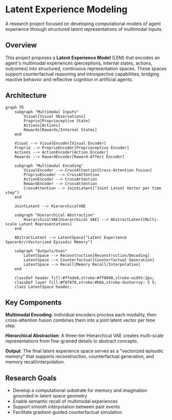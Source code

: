 # Latent Experience Modeling

A research project focused on developing computational models of agent experience through structured latent representations of multimodal inputs.

## Overview

This project proposes a **Latent Experience Model** (LEM) that encodes an agent's multimodal experiences (perceptions, internal states, actions, outcomes) into structured, continuous representation spaces. These spaces support counterfactual reasoning and introspective capabilities, bridging reactive behavior and reflective cognition in artificial agents.

## Architecture

```mermaid
graph TD
    subgraph "Multimodal Inputs"
        Visual[Visual Observations]
        Proprio[Proprioceptive State]
        Actions[Actions]
        Rewards[Rewards/Internal States]
    end

    Visual --> VisualEncoder[Visual Encoder]
    Proprio --> ProprioEncoder[Proprioceptive Encoder]
    Actions --> ActionEncoder[Action Encoder]
    Rewards --> RewardEncoder[Reward-Affect Encoder]

    subgraph "Multimodal Encoding"
        VisualEncoder --> CrossAttention[Cross-Attention Fusion]
        ProprioEncoder --> CrossAttention
        ActionEncoder --> CrossAttention
        RewardEncoder --> CrossAttention
        CrossAttention --> JointLatent["Joint Latent Vector per time step"]
    end

    JointLatent --> HierarchicalVAE

    subgraph "Hierarchical Abstraction"
        HierarchicalVAE[Hierarchical VAE] --> AbstractLatent[Multi-scale Latent Representations]
    end

    AbstractLatent --> LatentSpace["Latent Experience Space<br/>Vectorized Episodic Memory"]

    subgraph "Outputs/Uses"
        LatentSpace --> Reconstruction[Reconstruction/Decoding]
        LatentSpace --> Counterfactual[Counterfactual Generation]
        LatentSpace --> Recall[Memory Recall/Interpolation]
    end

    classDef header fill:#ffede0,stroke:#ff8040,stroke-width:2px;
    classDef layer fill:#f8f8f8,stroke:#bbb,stroke-dasharray: 5 5;
    class LatentSpace header;
```

## Key Components

**Multimodal Encoding**: Individual encoders process each modality, then cross-attention fusion combines them into a joint latent vector per time step.

**Hierarchical Abstraction**: A three-tier Hierarchical VAE creates multi-scale representations from fine-grained details to abstract concepts.

**Output**: The final latent experience space serves as a "vectorized episodic memory" that supports reconstruction, counterfactual generation, and memory recall/interpolation.

## Research Goals

- Develop a computational substrate for memory and imagination grounded in latent space geometry
- Enable semantic recall of multimodal experiences
- Support smooth interpolation between past events
- Facilitate gradient-guided counterfactual simulation